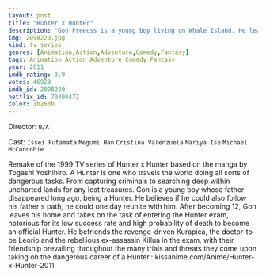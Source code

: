 ```yaml
---
layout: post
title: "Hunter x Hunter"
description: "Gon Freecss is a young boy living on Whale Island. He learns from Hunter Kite, that his father, who he was told was dead, is still alive somewhere as a top Hunter, risking his life to seek unknown items, such as hidden treasures, curiosa, exotic living creatures, etc. Gon decides to become a professional Hunter and leaves the island. To become a Hunter, he must pass the Hunter Examination, where he meets and befriends three other applicants.."
img: 2098220.jpg
kind: tv series
genres: [Animation,Action,Adventure,Comedy,Fantasy]
tags: Animation Action Adventure Comedy Fantasy 
year: 2011
imdb_rating: 8.9
votes: 46923
imdb_id: 2098220
netflix_id: 70300472
color: 1b263b
---
```

Director: `N/A`  

Cast: `Issei Futamata` `Megumi Han` `Cristina Valenzuela` `Mariya Ise` `Michael McConnohie` 

Remake of the 1999 TV series of Hunter x Hunter based on the manga by Togashi Yoshihiro. A Hunter is one who travels the world doing all sorts of dangerous tasks. From capturing criminals to searching deep within uncharted lands for any lost treasures. Gon is a young boy whose father disappeared long ago, being a Hunter. He believes if he could also follow his father's path, he could one day reunite with him. After becoming 12, Gon leaves his home and takes on the task of entering the Hunter exam, notorious for its low success rate and high probability of death to become an official Hunter. He befriends the revenge-driven Kurapica, the doctor-to-be Leorio and the rebellious ex-assassin Killua in the exam, with their friendship prevailing throughout the many trials and threats they come upon taking on the dangerous career of a Hunter.::kissanime.com/Anime/Hunter-x-Hunter-2011